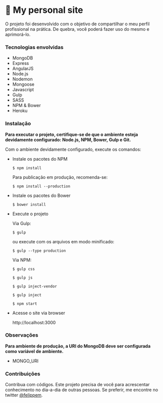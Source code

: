 # :grimacing: My personal site

O projeto foi desenvolvido com o objetivo de compartilhar o meu perfil profissional na prática. De quebra, você poderá fazer uso do mesmo e aprimorá-lo.

### Tecnologias envolvidas

* MongoDB
* Express
* AngularJS
* Node.js
* Nodemon
* Mongoose
* Javascript
* Gulp
* SASS
* NPM & Bower
* Heroku

### Instalação

**Para executar o projeto, certifique-se de que o ambiente esteja devidamente configurado: Node.js, NPM, Bower, Gulp e Git.**

Com o ambiente devidamente configurado, execute os comandos:

* Instale os pacotes do NPM

  `$ npm install`

  Para publicação em produção, recomenda-se:

  `$ npm install --production`

* Instale os pacotes do Bower

  `$ bower install`

* Execute o projeto

  Via Gulp:

  `$ gulp`

  ou execute com os arquivos em modo minificado:

  `$ gulp --type production`

  Via NPM:

  `$ gulp css`

  `$ gulp js`
  
  `$ gulp inject-vendor`
  
  `$ gulp inject`
  
  `$ npm start`

* Acesse o site via browser

  http://localhost:3000

### Observações

**Para ambiente de produção, a URI do MongoDB deve ser configurada como variável de ambiente.**

* MONGO_URI

### Contribuições

Contribua com códigos. Este projeto precisa de você para acrescentar conhecimento no dia-a-dia de outras pessoas.
Se preferir, me encontre no twitter <a href="//twitter.com/felippem" target="_blank">@felippem</a>.
